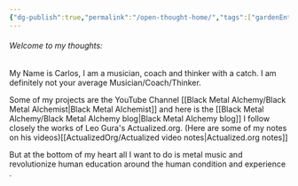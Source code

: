 ```yaml
---
{"dg-publish":true,"permalink":"/open-thought-home/","tags":["gardenEntry"],"created":"","updated":""}
---
```



###### Welcome to my thoughts:

My Name is Carlos, I am a musician, coach and thinker with a catch. I am definitely not your average Musician/Coach/Thinker.

Some of my projects are the YouTube Channel [[Black Metal Alchemy/Black Metal Alchemist\|Black Metal Alchemist]] and here is the [[Black Metal Alchemy/Black Metal Alchemy blog\|Black Metal Alchemy blog]]
I follow closely the works of Leo Gura's Actualized.org. (Here are some of my notes on his videos)[[ActualizedOrg/Actualized video notes\|Actualized.org notes]]

But at the bottom of my heart all I want to do is metal music and revolutionize human education around the human condition and experience .